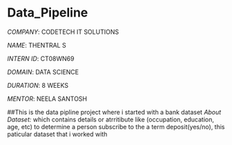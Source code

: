 # Data_Pipeline

*COMPANY*: CODETECH IT SOLUTIONS

*NAME*: THENTRAL S

*INTERN ID*: CT08WN69

*DOMAIN*: DATA SCIENCE

*DURATION*: 8 WEEKS

*MENTOR*: NEELA SANTOSH

##This is the data pipline project where i started with a bank dataset
*About Dataset:*
which contains details or atrritibute like (occupation, education, age, etc) to determine a person subscribe to the a term deposit(yes/no), this paticular dataset that i worked with
